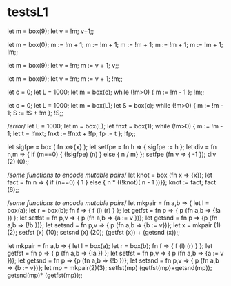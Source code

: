 # testsL1

let m = box(9); let v = !m; v+1;;

let m = box(0); m := !m + 1; m := !m + 1; m := !m + 1; m := !m + 1; m := !m + 1; !m;;

let m = box(9); let v = !m; m := v + 1; v;;

let m = box(9); let v = !m; m := v + 1; !m;;

let c = 0; let L = 1000; let m = box(c); while (!m>0) { m := !m - 1 }; !m;;

let c = 0; let L = 1000; let m = box(L); let S = box(c); while (!m>0) { m := !m - 1; S := !S + !m }; !S;;

/*error*/
let L = 1000; let m = box(L); let fnxt = box(1); while (!m>0) { m := !m - 1; let t = !fnxt; fnxt := !fnxt + !fp; fp := t }; !fp;;

let sigfpe = box ( fn x=>{x} ); let setfpe = fn h => { sigfpe := h }; let div = fn n,m => { if (m==0) { (!sigfpe) (n) } else { n / m} }; setfpe (fn v => { -1 }); div (2) (0);;

/*some functions to encode mutable pairs*/
let knot = box (fn x => {x}); let fact = fn n => { if (n==0) { 1 } else { n * ((!knot)( n - 1 ))}}; knot := fact; fact (6);;

/*some functions to encode mutable pairs*/
let mkpair = fn a,b => { let l = box(a); let r = box(b); fn f => { f (l) (r) } }; let getfst = fn p => { p (fn a,b => {!a }) }; let setfst = fn p,v => { p (fn a,b => {a := v })}; let getsnd = fn p => {p (fn a,b => {!b })}; let setsnd = fn p,v => { p (fn a,b => {b := v})}; let x = mkpair (1) (2); setfst (x) (10); setsnd (x) (20); (getfst (x)) + (getsnd (x));;

let mkpair = fn a,b => { let l = box(a); let r = box(b); fn f => { f (l) (r) } }; let getfst = fn p => { p (fn a,b => {!a }) }; let setfst = fn p,v => { p (fn a,b => {a := v })}; let getsnd = fn p => {p (fn a,b => {!b })}; let setsnd = fn p,v => { p (fn a,b => {b := v})}; let mp = mkpair(2)(3); setfst(mp) (getfst(mp)+getsnd(mp)); getsnd(mp)* (getfst(mp));;
